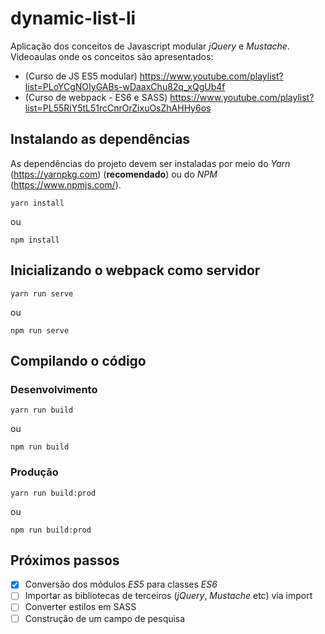 # dynamic-list-li #

Aplicação dos conceitos de Javascript modular _jQuery_ e _Mustache_.
Videoaulas onde os conceitos são apresentados:
* (Curso de JS ES5 modular) https://www.youtube.com/playlist?list=PLoYCgNOIyGABs-wDaaxChu82q_xQgUb4f
* (Curso de webpack - ES6 e SASS) https://www.youtube.com/playlist?list=PL55RiY5tL51rcCnrOrZixuOsZhAHHy6os

## Instalando as dependências ##
As dependências do projeto devem ser instaladas por meio do _Yarn_ (https://yarnpkg.com) (**recomendado**) ou do _NPM_ (https://www.npmjs.com/).
```
yarn install
```
ou
```
npm install
```

## Inicializando o webpack como servidor ##
```
yarn run serve
```
ou
```
npm run serve
```

## Compilando o código ##
### Desenvolvimento ###
```
yarn run build
```
ou
```
npm run build
```
### Produção ###
```
yarn run build:prod
```
ou
```
npm run build:prod
```

## Próximos passos ##
- [x] Conversão dos módulos _ES5_ para classes _ES6_
- [ ] Importar as bibliotecas de terceiros (_jQuery_, _Mustache_ etc) via import
- [ ] Converter estilos em SASS
- [ ] Construção de um campo de pesquisa
